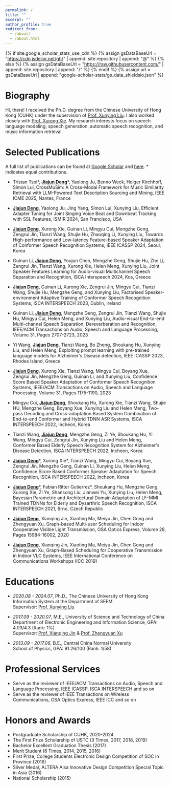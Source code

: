 ```yaml
---
permalink: /
title: ""
excerpt: ""
author_profile: true
redirect_from: 
  - /about/
  - /about.html
---
```


{% if site.google_scholar_stats_use_cdn %}
{% assign gsDataBaseUrl = "https://cdn.jsdelivr.net/gh/" | append: site.repository | append: "@" %}
{% else %}
{% assign gsDataBaseUrl = "https://raw.githubusercontent.com/" | append: site.repository | append: "/" %}
{% endif %}
{% assign url = gsDataBaseUrl | append: "google-scholar-stats/gs_data_shieldsio.json" %}

<span class='anchor' id='about-me'></span>

# Biography
Hi, there! I received the Ph.D. degree from the Chinese University of Hong Kong (CUHK) under the supervision of <a href='https://www1.se.cuhk.edu.hk/~xyliu/'>Prof. Xunying Liu</a>. I also worked closely with <a href='https://people.ucas.edu.cn/~xrxie?language=en'>Prof. Xurong Xie</a>. My research interests focus on speech language modeling, speech generation, automatic speech recognition, and music information retrieval.


# Selected Publications 
A full list of publications can be found at <a href='https://scholar.google.com/citations?user=d6Hf8gsAAAAJ&hl=en'>Google Scholar</a> and <a href='https://jjdean321.github.io/pub/'>here</a>. * indicates equal contributions.

- Tristan Tsoi\*, **<u>Jiajun Deng</u>**\*, Yaolong Ju, Benno Weck, Holger Kirchhoff, Simon Lui, CrossMuSim: A Cross-Modal Framework for Music Similarity Retrieval with LLM-Powered Text Description Sourcing and Mining, IEEE ICME 2025, Nantes, France

- **<u>Jiajun Deng</u>**, Yaolong Ju, Jing Yang, Simon Lui, Xunying Liu, Efficient Adapter Tuning for Joint Singing Voice Beat and Downbeat Tracking with SSL Features, ISMIR 2024, San Francisco, USA

- **<u>Jiajun Deng</u>**, Xurong Xie, Guinan Li, Mingyu Cui, Mengzhe Geng, Zengrui Jin, Tianzi Wang, Shujie Hu, Zhaoqing Li, Xunying Liu, Towards High-performance and Low-latency Feature-based Speaker Adaptation of Conformer Speech Recognition Systems, IEEE ICASSP 2024, Seoul, Korea

- Guinan Li, **<u>Jiajun Deng</u>**, Youjun Chen, Mengzhe Geng, Shujie Hu, Zhe Li, Zengrui Jin, Tianzi Wang, Xurong Xie, Helen Meng, Xunying Liu, Joint Speaker Features Learning for Audio-visual Multichannel Speech Separation and Recognition, ISCA Interspeech 2024, Kos, Greece

- **<u>Jiajun Deng</u>**, Guinan Li, Xurong Xie, Zengrui Jin, Mingyu Cui, Tianzi Wang, Shujie Hu, Mengzhe Geng, and Xunying Liu, Factorised Speaker-environment Adaptive Training of Conformer Speech Recognition Systems, ISCA INTERSPEECH 2023, Dublin, Ireland

- Guinan Li, **<u>Jiajun Deng</u>**, Mengzhe Geng, Zengrui Jin, Tianzi Wang, Shujie Hu, Mingyu Cui, Helen Meng, and Xunying Liu, Audio-visual End-to-end Multi-channel Speech Separation, Dereverberation and Recognition, IEEE/ACM Transactions on Audio, Speech and Language Processing, Volume 31, Pages 2707-2723, 2023

- Yi Wang, **<u>Jiajun Deng</u>**, Tianzi Wang, Bo Zheng, Shoukang Hu, Xunying Liu, and Helen Meng, Exploiting prompt learning with pre-trained language models for Alzheimer's Disease detection, IEEE ICASSP 2023, Rhodes Island, Greece

- **<u>Jiajun Deng</u>**, Xurong Xie, Tianzi Wang, Mingyu Cui, Boyang Xue, Zengrui Jin, Mengzhe Geng, Guinan Li, and Xunying Liu, Confidence Score Based Speaker Adaptation of Conformer Speech Recognition Systems, IEEE/ACM Transactions on Audio, Speech and Language Processing, Volume 31, Pages 1175-1190, 2023

- Mingyu Cui, **<u>Jiajun Deng</u>**, Shoukang Hu, Xurong Xie, Tianzi Wang, Shujie HU, Mengzhe Geng, Boyang Xue, Xunying Liu and Helen Meng, Two-pass Decoding and Cross-adaptation Based System Combination of End-to-end Conformer and Hybrid TDNN ASR Systems, ISCA INTERSPEECH 2022, Incheon, Korea

- Tianzi Wang, **<u>Jiajun Deng</u>**, Mengzhe Geng, Zi Ye, Shoukang Hu, Yi Wang, Mingyu Cui, Zengrui Jin, Xunying Liu and Helen Meng, Conformer Based Elderly Speech Recognition System for Alzheimer's Disease Detection, ISCA INTERSPEECH 2022, Incheon, Korea 

- **<u>Jiajun Deng</u>**\*, Xurong Xie\*, Tianzi Wang, Mingyu Cui, Boyang Xue, Zengrui Jin, Mengzhe Geng, Guinan Li, Xunying Liu, Helen Meng, Confidence Score Based Conformer Speaker Adaptation for Speech Recognition, ISCA INTERSPEECH 2022, Incheon, Korea

- **<u>Jiajun Deng</u>**\*, Fabian Ritter Gutierrez\*, Shoukang Hu, Mengzhe Geng, Xurong Xie, Zi Ye, Shansong Liu, Jianwei Yu, Xunying Liu, Helen Meng, Bayesian Parametric and Architectural Domain Adaptation of LF-MMI Trained TDNNs for Elderly and Dysarthric Speech Recognition, ISCA INTERSPEECH 2021, Brno, Czech Republic

- **<u>Jiajun Deng</u>**, Xianqing Jin, Xiaoting Ma, Meiyu Jin, Chen Gong and Zhengyuan Xu, Graph-based Multi-user Scheduling for Indoor Cooperative Visible Light Transmission, OSA Optics Express, Volume 28, Pages 15984-16002, 2020

- **<u>Jiajun Deng</u>**, Xianqing Jin, Xiaoting Ma, Meiyu Jin, Chen Gong and Zhengyuan Xu, Graph-Based Scheduling for Cooperative Transmission in Indoor VLC Systems, IEEE International Conference on Communications Workshops (ICC 2019)


# Educations
- *2020.08 - 2024.07*, Ph.D., The Chinese University of Hong Kong                                                                            
Information System at the Department of SEEM                                               
Supervisor: <a href='https://www1.se.cuhk.edu.hk/~xyliu/'>Prof. Xunying Liu</a>
  
- *2017.09 - 2020.07*, M.E., University of Science and Technology of China        
Department of Electronic Engineering and Information Science, GPA: 4.03/4.3 (Rank: 1%)                  
Supervisor: <a href='https://scholar.google.co.uk/citations?user=X2mXBIoAAAAJ&hl=en'>Prof. Xianqing Jin</a> & <a href='https://owc.ustc.edu.cn/2014/0818/c10523a116333/page.htm'>Prof. Zhengyuan Xu</a>

- *2013.09 - 2017.06*, B.E., Central China Normal University                            
School of Physics, GPA: 91.26/100 (Rank: 1/58)

# Professional Services
- Serve as the reviewer of IEEE/ACM Transactions on Audio, Speech and Language Processing, IEEE ICASSP, ISCA INTERSPEECH and so on
- Serve as the reviewer of IEEE Transactions on Wireless Communications, OSA Optics Express, IEEE ICC and so on

# Honors and Awards
- Postgraduate Scholarship of CUHK, 2020-2024
- The First Prize Scholarship of USTC (3 Times, 2017, 2018, 2019)
- Bachelor Excellent Graduation Thesis (2017)
- Merit Student (6 Times, 2014, 2015, 2016)
- First Prize, College Students Electronic Design Competition of SOC in Province (2016)
- Silver Medal, ALTERA Aisa Innovative Design Competition Special Topic in Asia (2016)
- National Scholarship (2015)

